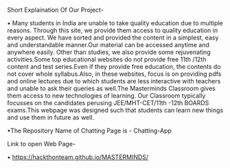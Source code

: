 Short Explaination Of Our Project-

•	Many students in India are unable to take quality education due to multiple reasons. Through this site, we provide them access to quality education in every aspect.	We have sorted and provided the content in a simplest, easy and understandable manner.Our material can be accessed anytime and anywhere easily. Other than studies, we also provide some rejuvenating activities.Some top educational websites do not provide free 11th /12th content and test series.Even if they provide free education, the contents do not cover whole syllabus.Also, in these websites, focus is on providing pdfs and online lectures due to which students are less interactive with teachers and unable to ask their queries as well.The Masterminds Classroom gives them access to new technologies of learning. Our Classroom typically focusses on the candidates perusing JEE/MHT-CET/11th -12th BOARDS exams.This webpage was designed such that students can learn new things and use them in future as well.

•The Repository Name of Chatting Page is - Chatting-App 
 
Link to open Web Page-

•	https://hackthonteam.github.io/MASTERMINDS/
